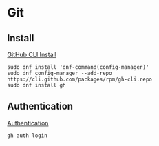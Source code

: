 # Git

## Install
[GitHub CLI Install](https://github.com/cli/cli/blob/trunk/docs/install_linux.md)

```
sudo dnf install 'dnf-command(config-manager)'
sudo dnf config-manager --add-repo https://cli.github.com/packages/rpm/gh-cli.repo
sudo dnf install gh
```

## Authentication

[Authentication](https://docs.github.com/en/get-started/getting-started-with-git/caching-your-github-credentials-in-git)
```
gh auth login
```

